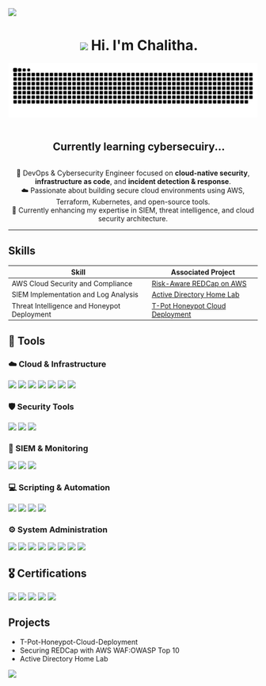 <img src="https://user-images.githubusercontent.com/73097560/115834477-dbab4500-a447-11eb-908a-139a6edaec5c.gif">
<!--h1 without bottom border-->
<div id="user-content-toc">
  <ul align="center">
    <summary><h1 align="center"><img src="https://media.giphy.com/media/hvRJCLFzcasrR4ia7z/giphy.gif" width="32"> Hi. I'm Chalitha.</h1></summary>
  </ul>
</div>
<div align="center">
  <picture>
  <source
    media="(prefers-color-scheme: dark)"
    srcset="https://raw.githubusercontent.com/platane/snk/output/github-contribution-grid-snake-dark.svg"
  />
  <source
    media="(prefers-color-scheme: light)"
    srcset="https://raw.githubusercontent.com/platane/snk/output/github-contribution-grid-snake.svg"
  />
  <img
    alt="github contribution grid snake animation"
    src="https://raw.githubusercontent.com/platane/snk/output/github-contribution-grid-snake.svg"
  />
</picture>
</div>

<!--h2 without bottom border-->
<div id="user-content-toc">
  <ul align="center">
    <summary><h2 style="display: inline-block">Currently learning cybersecuiry...</h2></summary>
  </ul>
</div>

<p align="center">
  🔐 DevOps & Cybersecurity Engineer focused on <b>cloud-native security</b>, <b>infrastructure as code</b>, and <b>incident detection & response</b>.<br>
  ☁️ Passionate about building secure cloud environments using AWS, Terraform, Kubernetes, and open-source tools.<br>
  🎯 Currently enhancing my expertise in SIEM, threat intelligence, and cloud security architecture.
</p>


---

## Skills

| Skill                                         | Associated Project         |
|-----------------------------------------------|----------------------------|
| AWS Cloud Security and Compliance        | <a href="https://github.com/chalithah/Securing-REDCap-OWASP-AWS-WAF">Risk-Aware REDCap on AWS</a>|
| SIEM Implementation and Log Analysis | <a href="https://github.com/chalithah/active-directory-home-lab">Active Directory Home Lab</a>|
| Threat Intelligence and Honeypot Deployment     |  <a href="https://github.com/chalithah/T-Pot-Honeypot-Cloud-Deployment">T-Pot Honeypot Cloud Deployment</a>|

## 🧰 Tools

### ☁️ Cloud & Infrastructure
<div>
  <img src="https://img.shields.io/badge/AWS_CLOUD-FF9900?style=for-the-badge&logo=amazonaws&logoColor=white" />
  <img src="https://img.shields.io/badge/AWS_WAF-FF9900?style=for-the-badge&logo=amazonaws&logoColor=white" />
  <img src="https://img.shields.io/badge/CloudFormation-FF4F8B?style=for-the-badge&logo=awscloudformation&logoColor=white" />
  <img src="https://img.shields.io/badge/Amazon_RDS-527FFF?style=for-the-badge&logo=amazonaws&logoColor=white" />
  <img src="https://img.shields.io/badge/Amazon_VPC-527FFF?style=for-the-badge&logo=amazonaws&logoColor=white" />
  <img src="https://img.shields.io/badge/AWS_Config-FF9900?style=for-the-badge&logo=amazonaws&logoColor=white" />
  <img src="https://img.shields.io/badge/Amazon_Inspector-527FFF?style=for-the-badge&logo=amazonaws&logoColor=white" />
</div>

### 🛡️ Security Tools
<div>
  <img src="https://img.shields.io/badge/CrowdStrike_Falcon-D32F2F?style=for-the-badge&logo=crowdstrike&logoColor=white" />
  <img src="https://img.shields.io/badge/Microsoft_Defender-00A4EF?style=for-the-badge&logo=Microsoft&logoColor=white" />
  <img src="https://img.shields.io/badge/Nessus-0091DA?style=for-the-badge&logo=Tenable&logoColor=white" />
</div>

### 🔎 SIEM & Monitoring
<div>
  <img src="https://img.shields.io/badge/Splunk-000000?style=for-the-badge&logo=Splunk&logoColor=white" />
  <img src="https://img.shields.io/badge/Microsoft_Sentinel-0078D4?style=for-the-badge&logo=Microsoft&logoColor=white" />
  <img src="https://img.shields.io/badge/Elastic-005571?style=for-the-badge&logo=Elastic&logoColor=white" />
</div>

### 💻 Scripting & Automation
<div>
  <img src="https://img.shields.io/badge/Python-3776AB?style=for-the-badge&logo=Python&logoColor=white" />
  <img src="https://img.shields.io/badge/Bash-4EAA25?style=for-the-badge&logo=GNU%20Bash&logoColor=white" />
  <img src="https://img.shields.io/badge/SQL-4479A1?style=for-the-badge&logo=MySQL&logoColor=white" />
  <img src="https://img.shields.io/badge/Git-F05032?style=for-the-badge&logo=Git&logoColor=white" />
</div>

### ⚙️ System Administration
<div>
  <img src="https://img.shields.io/badge/Microsoft_365-0078D4?style=for-the-badge&logo=Microsoft%20365&logoColor=white" />
  <img src="https://img.shields.io/badge/SharePoint-0078D4?style=for-the-badge&logo=Microsoft%20SharePoint&logoColor=white" />
  <img src="https://img.shields.io/badge/Microsoft_Teams-6264A7?style=for-the-badge&logo=Microsoft%20Teams&logoColor=white" />
  <img src="https://img.shields.io/badge/Zoom-2D8CFF?style=for-the-badge&logo=Zoom&logoColor=white" />
  <img src="https://img.shields.io/badge/VPN-394240?style=for-the-badge&logo=OpenVPN&logoColor=white" />
  <img src="https://img.shields.io/badge/DNS-003366?style=for-the-badge&logoColor=white" />
  <img src="https://img.shields.io/badge/macOS-000000?style=for-the-badge&logo=Apple&logoColor=white" />
  <img src="https://img.shields.io/badge/Windows-0078D6?style=for-the-badge&logo=Windows&logoColor=white" />
</div>

## 🎖️ Certifications
<div>
  <img src="https://img.shields.io/badge/CompTIA_Security%2B-FF0000?style=for-the-badge&logo=CompTIA&logoColor=white" />
  <img src="https://img.shields.io/badge/AWS_Solutions_Architect_Associate-FF9900?style=for-the-badge&logo=amazonaws&logoColor=white" />
  <img src="https://img.shields.io/badge/AWS_Cloud_Practitioner-FF9900?style=for-the-badge&logo=amazonaws&logoColor=white" />
  <img src="https://img.shields.io/badge/CompTIA_CySA%2B_(In_Progress)-FF0000?style=for-the-badge&logo=CompTIA&logoColor=white" />
  <img src="https://img.shields.io/badge/Microsoft_SC--200_(In_Progress)-0078D4?style=for-the-badge&logo=Microsoft&logoColor=white" />
</div>

## Projects
- T-Pot-Honeypot-Cloud-Deployment
- Securing REDCap with AWS WAF:OWASP Top 10
- Active Directory Home Lab

<img src="https://user-images.githubusercontent.com/73097560/115834477-dbab4500-a447-11eb-908a-139a6edaec5c.gif">
